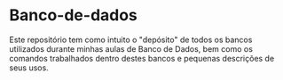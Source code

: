 # Banco-de-dados
Este repositório tem como intuito o "depósito" de todos os bancos utilizados durante minhas aulas de Banco de Dados, bem como os comandos trabalhados dentro destes bancos e pequenas descrições de seus usos.
